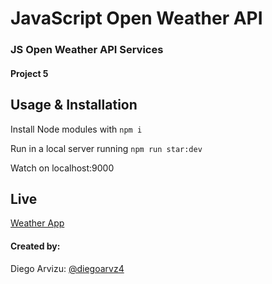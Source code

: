 # JavaScript Open Weather API
### JS Open Weather API Services
#### Project 5

## Usage & Installation

Install Node modules with `npm i`

Run in a local server running `npm run star:dev`

Watch on localhost:9000

## Live

[Weather App](https://diegoarvz4.github.io/weather_app/)

#### Created by:
Diego Arvizu: [@diegoarvz4](https://github.com/diegoarvz4)
